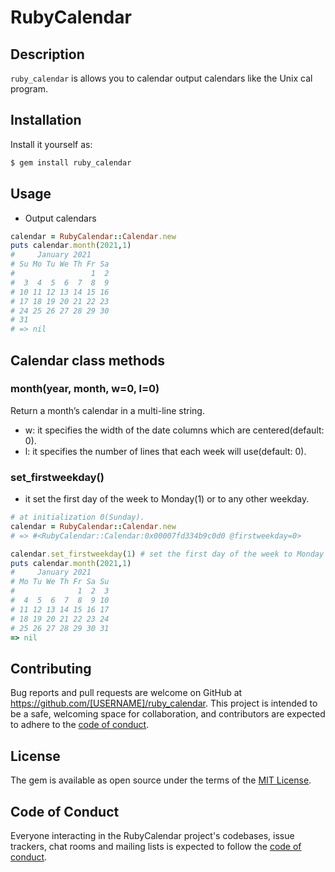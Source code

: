 # RubyCalendar

## Description

`ruby_calendar` is allows you to calendar output calendars like the Unix cal program.

## Installation

Install it yourself as:

```sh
$ gem install ruby_calendar
```

## Usage

* Output calendars

```ruby
calendar = RubyCalendar::Calendar.new
puts calendar.month(2021,1)
#     January 2021
# Su Mo Tu We Th Fr Sa
#                 1  2
#  3  4  5  6  7  8  9
# 10 11 12 13 14 15 16
# 17 18 19 20 21 22 23
# 24 25 26 27 28 29 30
# 31
# => nil
```

## Calendar class methods

### month(year, month, w=0, l=0)

Return a month’s calendar in a multi-line string.
* w: it specifies the width of the date columns which are centered(default: 0).
* l: it specifies the number of lines that each week will use(default: 0).

### set_firstweekday()


* it set the first day of the week to Monday(1) or to any other weekday.

```ruby
# at initialization 0(Sunday).
calendar = RubyCalendar::Calendar.new
# => #<RubyCalendar::Calendar:0x00007fd334b9c0d0 @firstweekday=0>

calendar.set_firstweekday(1) # set the first day of the week to Monday
puts calendar.month(2021,1)
#     January 2021
# Mo Tu We Th Fr Sa Su
#              1  2  3
#  4  5  6  7  8  9 10
# 11 12 13 14 15 16 17
# 18 19 20 21 22 23 24
# 25 26 27 28 29 30 31
=> nil
```

## Contributing

Bug reports and pull requests are welcome on GitHub at https://github.com/[USERNAME]/ruby_calendar. This project is intended to be a safe, welcoming space for collaboration, and contributors are expected to adhere to the [code of conduct](https://github.com/saku888/ruby-calendar/blob/master/CODE_OF_CONDUCT.md).

## License

The gem is available as open source under the terms of the [MIT License](https://opensource.org/licenses/MIT).

## Code of Conduct

Everyone interacting in the RubyCalendar project's codebases, issue trackers, chat rooms and mailing lists is expected to follow the [code of conduct](https://github.com/saku888/ruby-calendar/blob/master/CODE_OF_CONDUCT.md).
